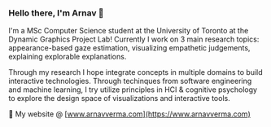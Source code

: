 ### Hello there, I'm Arnav 👋

I'm a MSc Computer Science student at the University of Toronto at the Dynamic Graphics Project Lab!
Currently I work on 3 main research topics: appearance-based gaze estimation, visualizing empathetic judgements, explaining explorable explanations. 

Through my research I hope integrate concepts in multiple domains to build interactive technologies. Through techinques from software engineering and machine learning, I try utilize principles in HCI & cognitive psychology to explore the design space of visualizations and interactive tools. 

🤖 My website @ [www.arnavverma.com](https://www.arnavverma.com)

<!--
**vermaarn/vermaarn** is a ✨ _special_ ✨ repository because its `README.md` (this file) appears on your GitHub profile.

Here are some ideas to get you started:

- 🔭 I’m currently working on ...
- 🌱 I’m currently learning ...
- 👯 I’m looking to collaborate on ...
- 🤔 I’m looking for help with ...
- 💬 Ask me about ...
- 📫 How to reach me: ...
- 😄 Pronouns: ...
- ⚡ Fun fact: ...
-->
